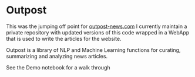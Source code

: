 # Outpost

This was the jumping off point for [outpost-news.com](https://outpost-news.com)
I currently maintain a private repository with updated versions of this code wrapped in a WebApp that is used to write the articles for the website.

Outpost is a library of NLP and Machine Learning functions for curating, summarizing and analyzing news articles.

See the Demo notebook for a walk through

